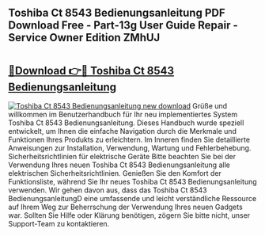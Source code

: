 ## Toshiba Ct 8543 Bedienungsanleitung PDF Download Free - Part-13g User Guide Repair - Service Owner Edition ZMhUJ

# <h2><a href="http://df55fz.blite.top/?on=Toshiba+Ct+8543+Bedienungsanleitung">🔗Download 👉🔴 Toshiba Ct 8543 Bedienungsanleitung</a></h2>

[![Toshiba Ct 8543 Bedienungsanleitung new download](https://i.imgur.com/lujVjoI.png)](http://df55fz.blite.top/?on=Toshiba+Ct+8543+Bedienungsanleitung)
Grüße und willkommen im Benutzerhandbuch für Ihr neu implementiertes System Toshiba Ct 8543 Bedienungsanleitung. Dieses Handbuch wurde speziell entwickelt, um Ihnen die einfache Navigation durch die Merkmale und Funktionen Ihres Produkts zu erleichtern. Im Inneren finden Sie detaillierte Anweisungen zur Installation, Verwendung, Wartung und Fehlerbehebung. Sicherheitsrichtlinien für elektrische Geräte Bitte beachten Sie bei der Verwendung Ihres neuen Toshiba Ct 8543 Bedienungsanleitung alle elektrischen Sicherheitsrichtlinien. Genießen Sie den Komfort der Funktionsliste, während Sie Ihr neues Toshiba Ct 8543 Bedienungsanleitung verwenden. Wir gehen davon aus, dass das Toshiba Ct 8543 BedienungsanleitungD eine umfassende und leicht verständliche Ressource auf Ihrem Weg zur Beherrschung der Verwendung Ihres neuen Gadgets war. Sollten Sie Hilfe oder Klärung benötigen, zögern Sie bitte nicht, unser Support-Team zu kontaktieren.

